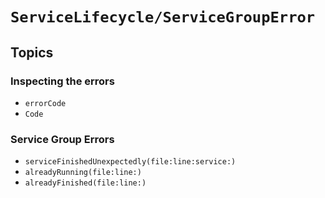 # ``ServiceLifecycle/ServiceGroupError``

## Topics

### Inspecting the errors

- ``errorCode``
- ``Code``

### Service Group Errors

- ``serviceFinishedUnexpectedly(file:line:service:)``
- ``alreadyRunning(file:line:)``
- ``alreadyFinished(file:line:)``
